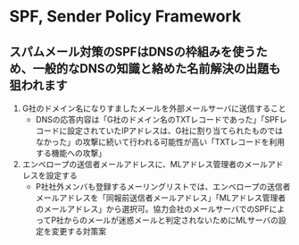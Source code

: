 # SPF, Sender Policy Framework

## スパムメール対策のSPFはDNSの枠組みを使うため、一般的なDNSの知識と絡めた名前解決の出題も狙われます

1. G社のドメイン名になりすましたメールを外部メールサーバに送信すること
    * DNSの応答内容は「G社のドメイン名のTXTレコードであった」「SPFレコードに設定されていたIPアドレスは、G社に割り当てられたものではなかった」の攻撃に続いて行われる可能性が高い「TXTレコードを利用する機能への攻撃」
2. エンベロープの送信者メールアドレスに、MLアドレス管理者のメールアドレスを設定する
    * P社社外メンバも登録するメーリングリストでは、エンベロープの送信者メールアドレスを「同報前送信者メールアドレス」「MLアドレス管理者のメールアドレス」から選択可。協力会社のメールサーバでのSPFによってP社からのメールが迷惑メールと判定されないためにMLサーバの設定を変更する対策案
    
